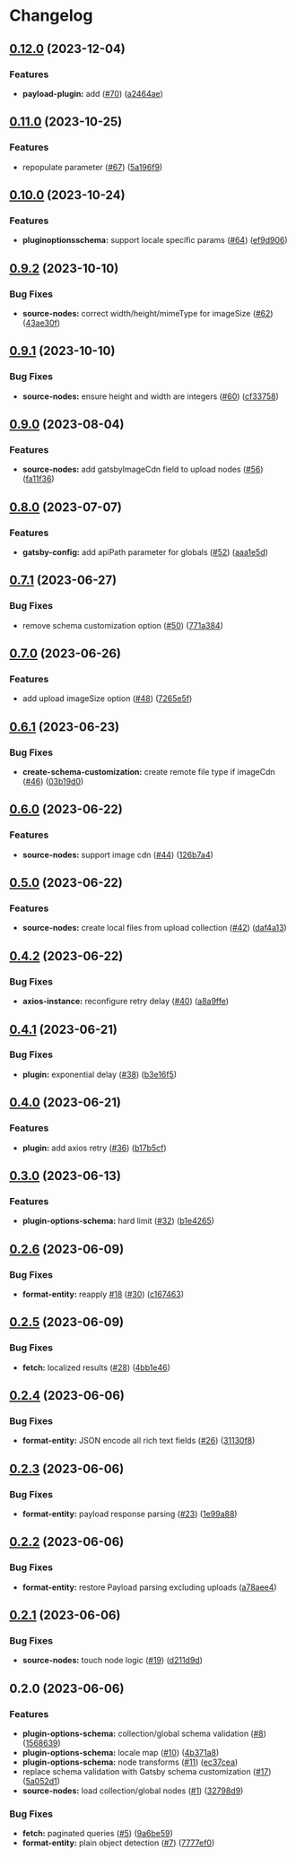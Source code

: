 # Changelog

## [0.12.0](https://github.com/thompsonsj/gatbsy-source-payload-cms/compare/v0.11.0...v0.12.0) (2023-12-04)


### Features

* **payload-plugin:** add ([#70](https://github.com/thompsonsj/gatbsy-source-payload-cms/issues/70)) ([a2464ae](https://github.com/thompsonsj/gatbsy-source-payload-cms/commit/a2464ae55e8f00b2226a5037d7a536358d2b53e8))

## [0.11.0](https://github.com/thompsonsj/gatbsy-source-payload-cms/compare/v0.10.0...v0.11.0) (2023-10-25)


### Features

* repopulate parameter ([#67](https://github.com/thompsonsj/gatbsy-source-payload-cms/issues/67)) ([5a196f9](https://github.com/thompsonsj/gatbsy-source-payload-cms/commit/5a196f94189a70443932bcd9a74ff94009994bb7))

## [0.10.0](https://github.com/thompsonsj/gatbsy-source-payload-cms/compare/v0.9.2...v0.10.0) (2023-10-24)


### Features

* **pluginoptionsschema:** support locale specific params ([#64](https://github.com/thompsonsj/gatbsy-source-payload-cms/issues/64)) ([ef9d906](https://github.com/thompsonsj/gatbsy-source-payload-cms/commit/ef9d906b607101b42b59e35a3f0b41c88a221838))

## [0.9.2](https://github.com/thompsonsj/gatbsy-source-payload-cms/compare/v0.9.1...v0.9.2) (2023-10-10)


### Bug Fixes

* **source-nodes:** correct width/height/mimeType for imageSize ([#62](https://github.com/thompsonsj/gatbsy-source-payload-cms/issues/62)) ([43ae30f](https://github.com/thompsonsj/gatbsy-source-payload-cms/commit/43ae30feceb22aaaa214107067aac78ab8baee3e))

## [0.9.1](https://github.com/thompsonsj/gatbsy-source-payload-cms/compare/v0.9.0...v0.9.1) (2023-10-10)


### Bug Fixes

* **source-nodes:** ensure height and width are integers ([#60](https://github.com/thompsonsj/gatbsy-source-payload-cms/issues/60)) ([cf33758](https://github.com/thompsonsj/gatbsy-source-payload-cms/commit/cf33758ef26e3745596d3f6495784e3a61814f1e))

## [0.9.0](https://github.com/thompsonsj/gatbsy-source-payload-cms/compare/v0.8.0...v0.9.0) (2023-08-04)


### Features

* **source-nodes:** add gatsbyImageCdn field to upload nodes ([#56](https://github.com/thompsonsj/gatbsy-source-payload-cms/issues/56)) ([fa11f36](https://github.com/thompsonsj/gatbsy-source-payload-cms/commit/fa11f36a888fcc6e5c6f061320b9654a2ed31b0a))

## [0.8.0](https://github.com/thompsonsj/gatbsy-source-payload-cms/compare/v0.7.1...v0.8.0) (2023-07-07)


### Features

* **gatsby-config:** add apiPath parameter for globals ([#52](https://github.com/thompsonsj/gatbsy-source-payload-cms/issues/52)) ([aaa1e5d](https://github.com/thompsonsj/gatbsy-source-payload-cms/commit/aaa1e5d4ad2f6a0e89efd9921cdd6b6a7e577099))

## [0.7.1](https://github.com/thompsonsj/gatbsy-source-payload-cms/compare/v0.7.0...v0.7.1) (2023-06-27)


### Bug Fixes

* remove schema customization option ([#50](https://github.com/thompsonsj/gatbsy-source-payload-cms/issues/50)) ([771a384](https://github.com/thompsonsj/gatbsy-source-payload-cms/commit/771a3840ef1d9f49be0b10524e626b0ccd751d59))

## [0.7.0](https://github.com/thompsonsj/gatbsy-source-payload-cms/compare/v0.6.1...v0.7.0) (2023-06-26)


### Features

* add upload imageSize option ([#48](https://github.com/thompsonsj/gatbsy-source-payload-cms/issues/48)) ([7265e5f](https://github.com/thompsonsj/gatbsy-source-payload-cms/commit/7265e5f01e59fd99d0e8d664b4173923dd9eea1b))

## [0.6.1](https://github.com/thompsonsj/gatbsy-source-payload-cms/compare/v0.6.0...v0.6.1) (2023-06-23)


### Bug Fixes

* **create-schema-customization:** create remote file type if imageCdn ([#46](https://github.com/thompsonsj/gatbsy-source-payload-cms/issues/46)) ([03b19d0](https://github.com/thompsonsj/gatbsy-source-payload-cms/commit/03b19d0f45cc8352020fc8e70c2cdb6e8235a365))

## [0.6.0](https://github.com/thompsonsj/gatbsy-source-payload-cms/compare/v0.5.0...v0.6.0) (2023-06-22)


### Features

* **source-nodes:** support image cdn ([#44](https://github.com/thompsonsj/gatbsy-source-payload-cms/issues/44)) ([126b7a4](https://github.com/thompsonsj/gatbsy-source-payload-cms/commit/126b7a4db6161f4b2a08cdf497e3b2c3477d927a))

## [0.5.0](https://github.com/thompsonsj/gatbsy-source-payload-cms/compare/v0.4.2...v0.5.0) (2023-06-22)


### Features

* **source-nodes:** create local files from upload collection ([#42](https://github.com/thompsonsj/gatbsy-source-payload-cms/issues/42)) ([daf4a13](https://github.com/thompsonsj/gatbsy-source-payload-cms/commit/daf4a133443121b4ddc204b6c00a0c0b9b4cb55c))

## [0.4.2](https://github.com/thompsonsj/gatbsy-source-payload-cms/compare/v0.4.1...v0.4.2) (2023-06-22)


### Bug Fixes

* **axios-instance:** reconfigure retry delay ([#40](https://github.com/thompsonsj/gatbsy-source-payload-cms/issues/40)) ([a8a9ffe](https://github.com/thompsonsj/gatbsy-source-payload-cms/commit/a8a9ffed5b972459c9d5b435a952f176a18e0445))

## [0.4.1](https://github.com/thompsonsj/gatbsy-source-payload-cms/compare/v0.4.0...v0.4.1) (2023-06-21)


### Bug Fixes

* **plugin:** exponential delay ([#38](https://github.com/thompsonsj/gatbsy-source-payload-cms/issues/38)) ([b3e16f5](https://github.com/thompsonsj/gatbsy-source-payload-cms/commit/b3e16f5cc38e7cab2fcdd51c352e49e641a52df1))

## [0.4.0](https://github.com/thompsonsj/gatbsy-source-payload-cms/compare/v0.3.0...v0.4.0) (2023-06-21)


### Features

* **plugin:** add axios retry ([#36](https://github.com/thompsonsj/gatbsy-source-payload-cms/issues/36)) ([b17b5cf](https://github.com/thompsonsj/gatbsy-source-payload-cms/commit/b17b5cf94193610764e36bc40a33c54ece4e215a))

## [0.3.0](https://github.com/thompsonsj/gatbsy-source-payload-cms/compare/v0.2.6...v0.3.0) (2023-06-13)


### Features

* **plugin-options-schema:** hard limit ([#32](https://github.com/thompsonsj/gatbsy-source-payload-cms/issues/32)) ([b1e4265](https://github.com/thompsonsj/gatbsy-source-payload-cms/commit/b1e42658c3addc4e4f25059a252cbd8d2e01c7bf))

## [0.2.6](https://github.com/thompsonsj/gatbsy-source-payload-cms/compare/v0.2.5...v0.2.6) (2023-06-09)


### Bug Fixes

* **format-entity:** reapply [#18](https://github.com/thompsonsj/gatbsy-source-payload-cms/issues/18) ([#30](https://github.com/thompsonsj/gatbsy-source-payload-cms/issues/30)) ([c167463](https://github.com/thompsonsj/gatbsy-source-payload-cms/commit/c16746384d3bdd6e195be440f9c8f9990f2425a8))

## [0.2.5](https://github.com/thompsonsj/gatbsy-source-payload-cms/compare/v0.2.4...v0.2.5) (2023-06-09)


### Bug Fixes

* **fetch:** localized results ([#28](https://github.com/thompsonsj/gatbsy-source-payload-cms/issues/28)) ([4bb1e46](https://github.com/thompsonsj/gatbsy-source-payload-cms/commit/4bb1e46b391d322f0d45aca5449057bc2940442f))

## [0.2.4](https://github.com/thompsonsj/gatbsy-source-payload-cms/compare/v0.2.3...v0.2.4) (2023-06-06)


### Bug Fixes

* **format-entity:** JSON encode all rich text fields ([#26](https://github.com/thompsonsj/gatbsy-source-payload-cms/issues/26)) ([31130f8](https://github.com/thompsonsj/gatbsy-source-payload-cms/commit/31130f81ee1824907c1d85d0d1375ab74160fd52))

## [0.2.3](https://github.com/thompsonsj/gatbsy-source-payload-cms/compare/v0.2.2...v0.2.3) (2023-06-06)


### Bug Fixes

* **format-entity:** payload response parsing ([#23](https://github.com/thompsonsj/gatbsy-source-payload-cms/issues/23)) ([1e99a88](https://github.com/thompsonsj/gatbsy-source-payload-cms/commit/1e99a88c492782e5caf2d4669b826a54baddeb41))

## [0.2.2](https://github.com/thompsonsj/gatbsy-source-payload-cms/compare/v0.2.1...v0.2.2) (2023-06-06)


### Bug Fixes

* **format-entity:** restore Payload parsing excluding uploads ([a78aee4](https://github.com/thompsonsj/gatbsy-source-payload-cms/commit/a78aee4668b1c8a0a8aebabf265f92b38241f61b))

## [0.2.1](https://github.com/thompsonsj/gatbsy-source-payload-cms/compare/v0.2.0...v0.2.1) (2023-06-06)


### Bug Fixes

* **source-nodes:** touch node logic ([#19](https://github.com/thompsonsj/gatbsy-source-payload-cms/issues/19)) ([d211d9d](https://github.com/thompsonsj/gatbsy-source-payload-cms/commit/d211d9dd534314868dcc62c609c1805dd3d92b69))

## 0.2.0 (2023-06-06)


### Features

* **plugin-options-schema:** collection/global schema validation ([#8](https://github.com/thompsonsj/gatbsy-source-payload-cms/issues/8)) ([1568639](https://github.com/thompsonsj/gatbsy-source-payload-cms/commit/1568639aceb7f33cd13857328d6b86ae6fa6a2fe))
* **plugin-options-schema:** locale map ([#10](https://github.com/thompsonsj/gatbsy-source-payload-cms/issues/10)) ([4b371a8](https://github.com/thompsonsj/gatbsy-source-payload-cms/commit/4b371a845df77d5bd1a2678240a7ad1b7d0f850a))
* **plugin-options-schema:** node transforms ([#11](https://github.com/thompsonsj/gatbsy-source-payload-cms/issues/11)) ([ec37cea](https://github.com/thompsonsj/gatbsy-source-payload-cms/commit/ec37cea753824bd24ae2e6b5dcd790eaa4d48c48))
* replace schema validation with Gatsby schema customization ([#17](https://github.com/thompsonsj/gatbsy-source-payload-cms/issues/17)) ([5a052d1](https://github.com/thompsonsj/gatbsy-source-payload-cms/commit/5a052d1e9128c910de654fe3f5a6e7ffaea9fa12))
* **source-nodes:** load collection/global nodes ([#1](https://github.com/thompsonsj/gatbsy-source-payload-cms/issues/1)) ([32798d9](https://github.com/thompsonsj/gatbsy-source-payload-cms/commit/32798d9066ea6fb05e9c9d5f0283dd708bb5682f))


### Bug Fixes

* **fetch:** paginated queries ([#5](https://github.com/thompsonsj/gatbsy-source-payload-cms/issues/5)) ([9a6be59](https://github.com/thompsonsj/gatbsy-source-payload-cms/commit/9a6be5918ba4d0f6e1aeba3bd033fb9d04241f3d))
* **format-entity:** plain object detection ([#7](https://github.com/thompsonsj/gatbsy-source-payload-cms/issues/7)) ([7777ef0](https://github.com/thompsonsj/gatbsy-source-payload-cms/commit/7777ef067e85fef6cab8e6591283c78e7f40a404))
